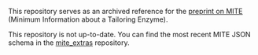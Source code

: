 This repository serves as an archived reference for the [preprint on MITE](https://chemrxiv.org/engage/chemrxiv/article-details/6613c165418a5379b061c634) (Minimum Information about a Tailoring Enzyme).

This repository is not up-to-date. You can find the most recent MITE JSON schema in the [mite_extras](https://github.com/mmzdouc/mite_extras/) repository.
